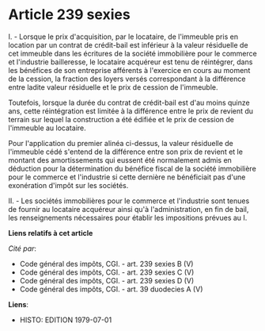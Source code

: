 # Article 239 sexies

I. - Lorsque le prix d'acquisition, par le locataire, de l'immeuble pris en location par un contrat de crédit-bail est
inférieur à la valeur résiduelle de cet immeuble dans les écritures de la société immobilière pour le commerce et l'industrie
bailleresse, le locataire acquéreur est tenu de réintégrer, dans les bénéfices de son entreprise afférents à l'exercice en
cours au moment de la cession, la fraction des loyers versés correspondant à la différence entre ladite valeur résiduelle et
le prix de cession de l'immeuble.

Toutefois, lorsque la durée du contrat de crédit-bail est d'au moins quinze ans, cette réintégration est limitée à la
différence entre le prix de revient du terrain sur lequel la construction a été édifiée et le prix de cession de l'immeuble
au locataire.

Pour l'application du premier alinéa ci-dessus, la valeur résiduelle de l'immeuble cédé s'entend de la différence entre son
prix de revient et le montant des amortissements qui eussent été normalement admis en déduction pour la détermination du
bénéfice fiscal de la société immobilière pour le commerce et l'industrie si cette dernière ne bénéficiait pas d'une
exonération d'impôt sur les sociétés.

II. - Les sociétés immobilières pour le commerce et l'industrie sont tenues de fournir au locataire acquéreur ainsi qu'à
l'administration, en fin de bail, les renseignements nécessaires pour établir les impositions prévues au I.

**Liens relatifs à cet article**

_Cité par_:

  - Code général des impôts, CGI. - art. 239 sexies B (V)
  - Code général des impôts, CGI. - art. 239 sexies C (V)
  - Code général des impôts, CGI. - art. 239 sexies D (V)
  - Code général des impôts, CGI. - art. 39 duodecies A (V)

**Liens**:

  - HISTO: EDITION 1979-07-01
